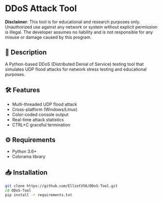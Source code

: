 # DDoS Attack Tool

**Disclaimer**: This tool is for educational and research purposes only. Unauthorized use against any network or system without explicit permission is illegal. The developer assumes no liability and is not responsible for any misuse or damage caused by this program.

## 📝 Description
A Python-based DDoS (Distributed Denial of Service) testing tool that simulates UDP flood attacks for network stress testing and educational purposes.

## 🛠️ Features
- Multi-threaded UDP flood attack
- Cross-platform (Windows/Linux)
- Color-coded console output
- Real-time attack statistics
- CTRL+C graceful termination

## ⚙️ Requirements
- Python 3.6+
- Colorama library

## 📥 Installation
```bash
git clone https://github.com/ElliotV56/DDoS-Tool.git
cd DDoS-Tool
pip install -r requirements.txt
